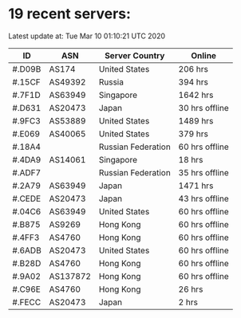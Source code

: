# 19 recent servers:

Latest update at: Tue Mar 10 01:10:21 UTC 2020

| ID | ASN | Server Country | Online |
| -- | --- | -------------- | ------ |
| #.D09B | AS174 | United States | 206 hrs |
| #.15CF | AS49392 | Russia | 394 hrs |
| #.7F1D | AS63949 | Singapore | 1642 hrs |
| #.D631 | AS20473 | Japan | 30 hrs offline |
| #.9FC3 | AS53889 | United States | 1489 hrs |
| #.E069 | AS40065 | United States | 379 hrs |
| #.18A4 |  | Russian Federation | 60 hrs offline |
| #.4DA9 | AS14061 | Singapore | 18 hrs |
| #.ADF7 |  | Russian Federation | 35 hrs offline |
| #.2A79 | AS63949 | Japan | 1471 hrs |
| #.CEDE | AS20473 | Japan | 43 hrs offline |
| #.04C6 | AS63949 | United States | 60 hrs offline |
| #.B875 | AS9269 | Hong Kong | 60 hrs offline |
| #.4FF3 | AS4760 | Hong Kong | 60 hrs offline |
| #.6ADB | AS20473 | United States | 60 hrs offline |
| #.B28D | AS4760 | Hong Kong | 60 hrs offline |
| #.9A02 | AS137872 | Hong Kong | 60 hrs offline |
| #.C96E | AS4760 | Hong Kong | 26 hrs |
| #.FECC | AS20473 | Japan | 2 hrs |

